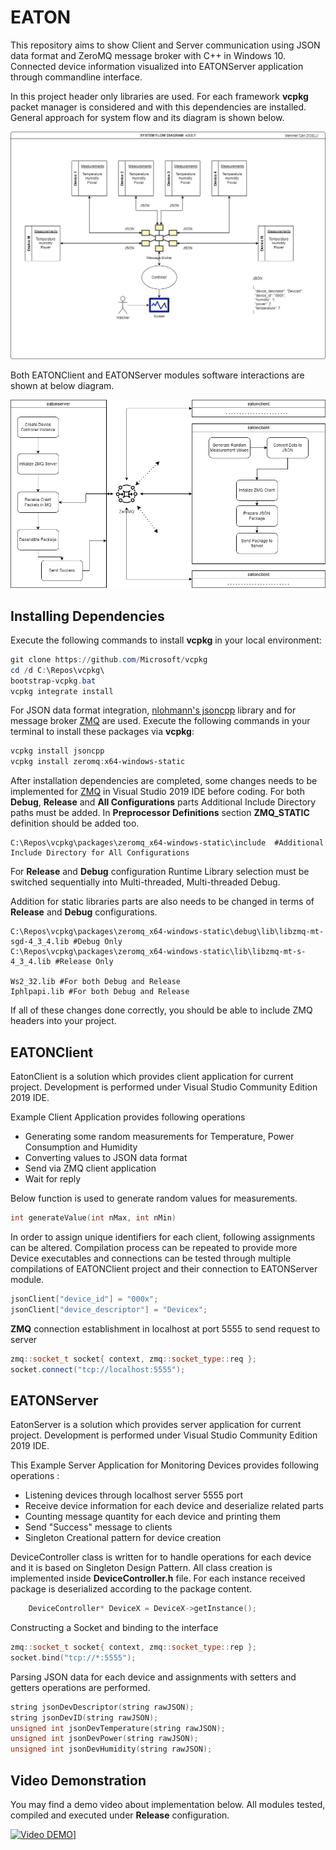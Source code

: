 # EATON
This repository aims to show Client and Server communication using JSON data format and ZeroMQ message broker with C++ in Windows 10. Connected device information visualized into EATONServer application through commandline interface. 

In this project header only libraries are used. For each framework **vcpkg** packet manager is considered and with this dependencies are installed. General approach for system flow and its diagram is shown below.

![](https://raw.githubusercontent.com/mecand/eaton/main/UMLDiagrams/systemflowuml.png "System Flow Diagram")

Both EATONClient and EATONServer modules software interactions are shown at below diagram. 

![](https://raw.githubusercontent.com/mecand/eaton/main/UMLDiagrams/softwareflowuml.png "Software Flow Diagram")
## Installing Dependencies
Execute the following commands to install **vcpkg** in your local environment:

 ```powershell
git clone https://github.com/Microsoft/vcpkg
cd /d C:\Repos\vcpkg\
bootstrap-vcpkg.bat
vcpkg integrate install
 ```
 For JSON data format integration, [nlohmann's  jsoncpp](https://github.com/nlohmann/json)  library and for message broker [ZMQ](https://zeromq.org/languages/cplusplus/) are used. Execute the following commands in your terminal to install these packages via **vcpkg**:

 ```powershell
 vcpkg install jsoncpp
 vcpkg install zeromq:x64-windows-static
 ```
After installation dependencies are completed, some changes needs to be implemented for [ZMQ](https://zeromq.org/languages/cplusplus/)  in Visual Studio 2019 IDE before coding. For both **Debug**, **Release** and **All Configurations** parts  Additional Include Directory paths must be added. In  **Preprocessor Definitions** section **ZMQ_STATIC** definition should be added too. 

 ```
C:\Repos\vcpkg\packages\zeromq_x64-windows-static\include  #Additional Include Directory for All Configurations
 ```
 For **Release** and **Debug**  configuration Runtime Library selection must be switched sequentially into Multi-threaded, Multi-threaded Debug.

 Addition for static libraries parts are also needs to be changed in terms of **Release** and **Debug** configurations. 
  ```
  C:\Repos\vcpkg\packages\zeromq_x64-windows-static\debug\lib\libzmq-mt-sgd-4_3_4.lib #Debug Only
  C:\Repos\vcpkg\packages\zeromq_x64-windows-static\lib\libzmq-mt-s-4_3_4.lib #Release Only

Ws2_32.lib #For both Debug and Release
Iphlpapi.lib #For both Debug and Release
  ```

If all of these changes done correctly, you should be able to include ZMQ headers into your project. 

 ## EATONClient
EatonClient is a solution which provides client application for current project. Development is performed under Visual Studio Community Edition 2019 IDE. 


Example Client Application provides following operations
* Generating some random measurements for Temperature, Power Consumption and Humidity
* Converting values to JSON data format
* Send via ZMQ client application
* Wait for reply

Below function is used to generate random values for measurements. 
```cpp
int generateValue(int nMax, int nMin)
```
In order to assign unique identifiers for each client, following assignments can be altered. Compilation process can be repeated to provide more Device executables and connections can be tested through multiple compilations of EATONClient project and their connection to EATONServer module. 

```cpp
jsonClient["device_id"] = "000x";
jsonClient["device_descriptor"] = "Devicex";
```
 **ZMQ** connection establishment in localhost at port 5555 to send request to server
 ```cpp
zmq::socket_t socket{ context, zmq::socket_type::req };
socket.connect("tcp://localhost:5555");
```

 ## EATONServer

EatonServer is a solution which provides server application for current project. Development is performed under Visual Studio Community Edition 2019 IDE. 

This Example Server Application for Monitoring Devices provides following operations : 
	
- Listening devices through localhost server 5555 port
- Receive device information for each device and deserialize related parts
- Counting message quantity for each device and printing them
- Send "Success" message to clients
- Singleton Creational pattern for device creation 

DeviceController class is written for to handle operations for each device and it is based on Singleton Design Pattern. All class creation is implemented inside **DeviceController.h** file. For each instance received package is deserialized according to the package content. 

```cpp
	DeviceController* DeviceX = DeviceX->getInstance();
```
Constructing a Socket and binding to the interface
```cpp
zmq::socket_t socket{ context, zmq::socket_type::rep };
socket.bind("tcp://*:5555");
```

Parsing JSON data for each device and assignments with setters and getters operations are performed. 
```cpp
string jsonDevDescriptor(string rawJSON);
string jsonDevID(string rawJSON);
unsigned int jsonDevTemperature(string rawJSON);
unsigned int jsonDevPower(string rawJSON);
unsigned int jsonDevHumidity(string rawJSON);
```

## Video Demonstration

You may find a demo video about implementation below. All modules tested, compiled and executed under **Release** configuration. 

[![Video DEMO](https://img.youtube.com/vi/lNvJRxxXCf0/0.jpg)](https://www.youtube.com/watch?v=lNvJRxxXCf0)]

